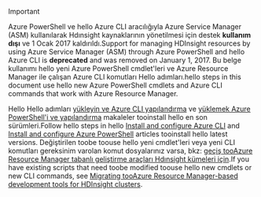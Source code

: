 > [!IMPORTANT]
> <span data-ttu-id="5428f-101">Azure PowerShell ve hello Azure CLI aracılığıyla Azure Service Manager (ASM) kullanılarak Hdınsight kaynaklarının yönetilmesi için destek **kullanım dışı** ve 1 Ocak 2017 kaldırıldı.</span><span class="sxs-lookup"><span data-stu-id="5428f-101">Support for managing HDInsight resources by using Azure Service Manager (ASM) through Azure PowerShell and hello Azure CLI is **deprecated** and was removed on January 1, 2017.</span></span> <span data-ttu-id="5428f-102">Bu belge kullanımı hello yeni Azure PowerShell cmdlet'leri ve Azure Resource Manager ile çalışan Azure CLI komutları Hello adımları.</span><span class="sxs-lookup"><span data-stu-id="5428f-102">hello steps in this document use hello new Azure PowerShell cmdlets and Azure CLI commands that work with Azure Resource Manager.</span></span>
> 
> <span data-ttu-id="5428f-103">Hello Hello adımları [yükleyin ve Azure CLI yapılandırma](../articles/cli-install-nodejs.md) ve [yüklemek Azure PowerShell'i ve yapılandırma](/powershell/azureps-cmdlets-docs) makaleler tooinstall hello en son sürümleri.</span><span class="sxs-lookup"><span data-stu-id="5428f-103">Follow hello steps in hello [Install and configure Azure CLI](../articles/cli-install-nodejs.md) and [Install and configure Azure PowerShell](/powershell/azureps-cmdlets-docs) articles tooinstall hello latest versions.</span></span> <span data-ttu-id="5428f-104">Değiştirilen toobe toouse hello yeni cmdlet'leri veya yeni CLI komutları gereksinim varolan komut dosyalarınız varsa, bkz: [geçiş tooAzure Resource Manager tabanlı geliştirme araçları Hdınsight kümeleri için](../articles/hdinsight/hdinsight-hadoop-development-using-azure-resource-manager.md).</span><span class="sxs-lookup"><span data-stu-id="5428f-104">If you have existing scripts that need toobe modified toouse hello new cmdlets or new CLI commands, see [Migrating tooAzure Resource Manager-based development tools for HDInsight clusters](../articles/hdinsight/hdinsight-hadoop-development-using-azure-resource-manager.md).</span></span>
> 
> 


